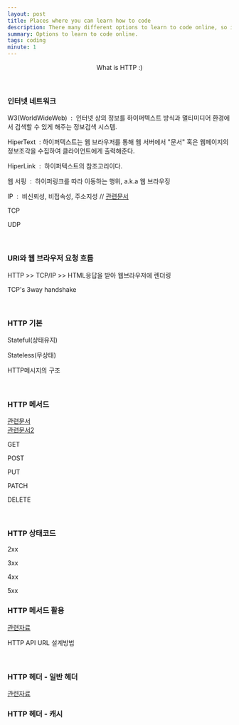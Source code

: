```yaml
---
layout: post
title: Places where you can learn how to code
description: There many different options to learn to code online, so in this article, find places you can learn to code
summary: Options to learn to code online.
tags: coding
minute: 1
---
```


<p align="center">
What is HTTP :)
</p>
<br>
<div>
    <h3>인터넷 네트워크</h3>
    <p>W3(WorldWideWeb) &nbsp;:&nbsp 인터넷 상의 정보를 하이퍼텍스트 방식과 멀티미디어 환경에서 검색할 수 있게
    해주는 정보검색 시스템.
    </p>
    <p>HiperText &nbsp;:&nbsp;하이퍼텍스트는 웹 브라우저를 통해 웹 서버에서 "문서" 혹은 웹페이지의 정보조각을
    수집하여 클라이언트에게 출력해준다.</p>
    <p>HiperLink &nbsp;:&nbsp; 하이퍼텍스트의 참조고리이다.</p>
    <p>웹 서핑 &nbsp;:&nbsp; 하이퍼링크를 따라 이동하는 행위, a.k.a 웹 브라우징</p>
    <p>IP &nbsp;:&nbsp; 비신뢰성, 비접속성, 주소지성 // <a href="https://m.blog.naver.com/PostView.naver?isHttpsRedirect=true&blogId=jyj9372&logNo=50170030307">관련문서</a> </p>
    <p>TCP</p>
    <p>UDP</p>
    <br>
    <h3>URI와 웹 브라우저 요청 흐름</h3>
    <p>HTTP >> TCP/IP >> HTML응답을 받아 웹브라우저에 렌더링</p>
    <p>TCP's 3way handshake</p>
    <br>
    <h3>HTTP 기본</h3>
    <p>Stateful(상태유지)</p>
    <p>Stateless(무상태)</p>
    <p>HTTP메시지의 구조</p>
    <br>
    <h3>HTTP 메서드</h3>
    <a href="https://developer.mozilla.org/ko/docs/Web/HTTP/Methods">관련문서</a><br>
    <a href="https://kyun2da.dev/CS/http-%EB%A9%94%EC%86%8C%EB%93%9C%EC%99%80-%EC%83%81%ED%83%9C%EC%BD%94%EB%93%9C/">관련문서2</a>
    <p>GET</p>
    <p>POST</p>
    <p>PUT</p>
    <p>PATCH</p>
    <p>DELETE</p>
    <br>
    <h3>HTTP 상태코드</h3>
    <p>2xx</p>
    <p>3xx</p>
    <p>4xx</p>
    <p>5xx</p>
    <h3>HTTP 메서드 활용</h3>
    <a href="https://sanghaklee.tistory.com/57">관련자료</a>
    <p>HTTP API URL 설계방법</p>
    <br>
    <h3>HTTP 헤더 - 일반 헤더</h3>
    <a href="https://developer.mozilla.org/ko/docs/Web/HTTP/Headers">관련자료</a>
    <h3>HTTP 헤더 - 캐시</h3>
</div>




